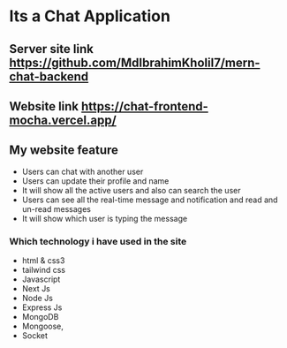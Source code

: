 # Its a Chat Application
## Server site link https://github.com/MdIbrahimKholil7/mern-chat-backend
## Website link https://chat-frontend-mocha.vercel.app/

## My website feature
- Users can chat with another user
- Users can update their profile and name
- It will show all the active users and also can search the user
- Users can see all the real-time message and notification and read and un-read messages
- It will show which user is typing the message

### Which technology i have used in the site
- html & css3
- tailwind css
- Javascript 
- Next Js
- Node Js
- Express Js 
- MongoDB
- Mongoose,
- Socket

